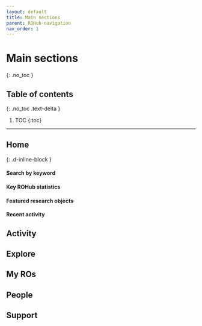```yaml
---
layout: default
title: Main sections
parent: ROHub-navigation
nav_order: 1
---
```


# Main sections
{: .no_toc }

## Table of contents
{: .no_toc .text-delta }

1. TOC
{:toc}

---

## Home
{: .d-inline-block }


#### Search by keyword

#### Key ROHub statistics

#### Featured research objects

#### Recent activity

## Activity

## Explore

## My ROs

## People 

## Support